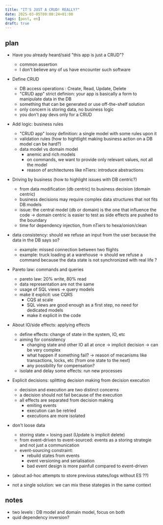 ```yaml
---
title: "IT'S JUST A CRUD! REALLY?"
date: 2025-03-05T09:00:24+01:00
tags: [post, en]
draft: true
---
```


## plan

- Have you already heard/said "this app is just a CRUD"?
  - common assertion
  - I don't believe any of us have encounter such software

- Define CRUD
  - DB access operations : Create, Read, Update, Delete
  - "CRUD app" strict definion: your app is basically a form to manipulate data in the DB
  - something that can be generated or use off-the-shelf solution
  - only concern is storing data, no business logic
  - you don't pay devs only for a CRUD

- Add logic: business rules
  - "CRUD app" loosy definition: a single model with some rules upon it
  - validation rules (how to hightlight making business action on a DB model can be hard?)
  - data model vs domain model
    - anemic and rich models
    - on commands, we want to provide only relevant values, not all the model
    - reason of architectures like nTiers: introduce abstractions
  
- Driving by business (how to highlight issues with DB centric?)
  - from data modification (db centric) to business decision (domain centric)
  - business decisions may require complex data structures that not fits DB models
  - issue: the central model (db or domain) is the one that influence the code
  -> domain centric is easier to test as side effects are pushed to the boundary
  - time for dependency injection, from nTiers to hexa/onion/clean

- data consistency: should we refuse an input from the user because the data in the DB says so?
  - example: missed connection between two flights
  - example: truck loading at a warehouse
  -> should we refuse a command because the data state is not synchronized with real life ?

- Pareto law: commands and queries
  - pareto law: 20% write, 80% read
  - data representation are not the same
  - usage of SQL views -> query models
  - make it explicit: use CQRS
    - CQS at scale
    - SQL views are good enough as a first step, no need for dedicated models
    - make it explicit in the code

- About IO/side effects: applying effects
  - define effects: change of state in the system, IO, etc
  - aiming for consistency
    - changing state and other IO all at once
      -> implicit decision
      -> can be very complex
    - what happen if something fail?
      -> reason of mecanisms like transactions, locks, etc (from one state to the next)
    - any possibility for compensation?
  - isolate and delay some effects: run new processes

- Explicit decisions: splitting decision making from decision execution
  - decision and execution are two distinct concerns
  - a decision should not fail because of the execution
  - all effects are separated from decision making
    - emiting events
    - execution can be retried
    - executions are more isolated

- don't loose data
  - storing state = losing past (Update is implicit delete)
  - from event-driven to event-sourced: events as a storing strategie and not just a communication
  - event-sourcing constraint:
    - rebuild states from events
    - event versioning and serialisation
    - bad event design is more painfull compared to event-driven

- (about ad-hoc attempts to store previous states/logs without ES ??)

- not a single solution: we can mix these stategies in the same context

## notes

- two levels : DB model and domain model, focus on both
- quid dependency inversion?
